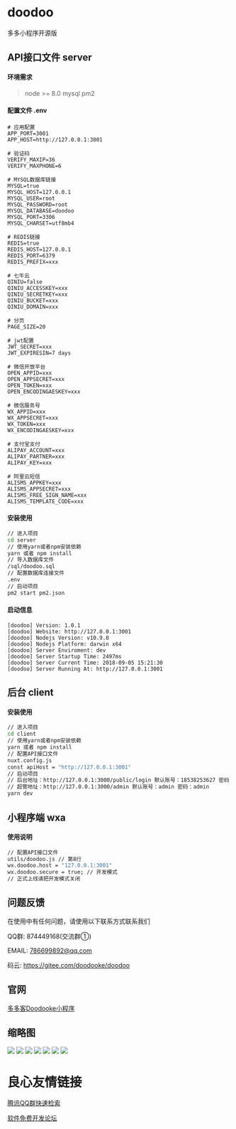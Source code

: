 # doodoo

多多小程序开源版

## API接口文件 server

#### 环境需求
> node >= 8.0
> mysql
> pm2

#### 配置文件 .env
```
# 应用配置
APP_PORT=3001
APP_HOST=http://127.0.0.1:3001

# 验证码
VERIFY_MAXIP=36
VERIFY_MAXPHONE=6

# MYSQL数据库链接
MYSQL=true
MYSQL_HOST=127.0.0.1
MYSQL_USER=root
MYSQL_PASSWORD=root
MYSQL_DATABASE=doodoo
MYSQL_PORT=3306
MYSQL_CHARSET=utf8mb4

# REDIS链接
REDIS=true
REDIS_HOST=127.0.0.1
REDIS_PORT=6379
REDIS_PREFIX=xxx

# 七牛云
QINIU=false
QINIU_ACCESSKEY=xxx
QINIU_SECRETKEY=xxx
QINIU_BUCKET=xxx
QINIU_DOMAIN=xxx

# 分页
PAGE_SIZE=20

# jwt配置
JWT_SECRET=xxx
JWT_EXPIRESIN=7 days

# 微信开放平台
OPEN_APPID=xxx
OPEN_APPSECRET=xxx
OPEN_TOKEN=xxx
OPEN_ENCODINGAESKEY=xxx

# 微信服务号
WX_APPID=xxx
WX_APPSECRET=xxx
WX_TOKEN=xxx
WX_ENCODINGAESKEY=xxx

# 支付宝支付
ALIPAY_ACCOUNT=xxx
ALIPAY_PARTNER=xxx
ALIPAY_KEY=xxx

# 阿里云短信
ALISMS_APPKEY=xxx
ALISMS_APPSECRET=xxx
ALISMS_FREE_SIGN_NAME=xxx
ALISMS_TEMPLATE_CODE=xxx
```

#### 安装使用
```sh
// 进入项目
cd server
// 使用yarn或者npm安装依赖
yarn 或者 npm install
// 导入数据库文件 
/sql/doodoo.sql
// 配置数据库连接文件 
.env
// 启动项目
pm2 start pm2.json
```

#### 启动信息

```text
[doodoo] Version: 1.0.1
[doodoo] Website: http://127.0.0.1:3001
[doodoo] Nodejs Version: v10.9.0
[doodoo] Nodejs Platform: darwin x64
[doodoo] Server Enviroment: dev
[doodoo] Server Startup Time: 2497ms
[doodoo] Server Current Time: 2018-09-05 15:21:30
[doodoo] Server Running At: http://127.0.0.1:3001
```

## 后台 client

#### 安装使用
```sh
// 进入项目
cd client
// 使用yarn或者npm安装依赖
yarn 或者 npm install
// 配置API接口文件
nuxt.config.js
const apiHost = "http://127.0.0.1:3001"
// 启动项目
// 后台地址：http://127.0.0.1:3000/public/login 默认账号：18538253627 密码：18538253627
// 超管地址：http://127.0.0.1:3000/admin 默认账号：admin 密码：admin
yarn dev
```

## 小程序端 wxa

#### 使用说明
```sh
// 配置API接口文件
utils/doodoo.js // 第8行
wx.doodoo.host = "127.0.0.1:3001"
wx.doodoo.secure = true; // 开发模式
// 正式上线请把开发模式关闭
```

## 问题反馈
在使用中有任何问题，请使用以下联系方式联系我们

QQ群: 874449168(交流群①)

  

EMAIL: 786699892@qq.com

码云: https://gitee.com/doodooke/doodoo

## 官网
[多多客Doodooke小程序](http://www.doodooke.qingful.com)

## 缩略图
![](https://gitee.com/doodooke/doodoo/raw/master/thumb/1.jpg)
![](https://gitee.com/doodooke/doodoo/raw/master/thumb/2.jpg)
![](https://gitee.com/doodooke/doodoo/raw/master/thumb/3.jpg)
![](https://gitee.com/doodooke/doodoo/raw/master/thumb/4.jpg)
![](https://gitee.com/doodooke/doodoo/raw/master/thumb/5.jpg)
![](https://gitee.com/doodooke/doodoo/raw/master/thumb/6.jpg)
![](https://gitee.com/doodooke/doodoo/raw/master/thumb/7.jpg)

 # 良心友情链接

[腾讯QQ群快速检索](http://u.720life.cn/s/8cf73f7c)

[软件免费开发论坛](http://u.720life.cn/s/bbb01dc0)